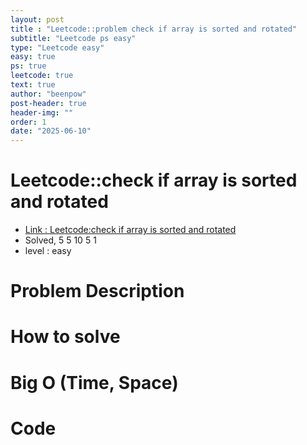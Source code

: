 ```yaml
---
layout: post
title : "Leetcode::problem check if array is sorted and rotated"
subtitle: "Leetcode ps easy"
type: "Leetcode easy"
easy: true
ps: true
leetcode: true
text: true
author: "beenpow"
post-header: true
header-img: ""
order: 1
date: "2025-06-10"
---
```


# Leetcode::check if array is sorted and rotated
- [Link : Leetcode:check if array is sorted and rotated]()
- Solved, 5 5 10 5 1
- level : easy
# Problem Description

# How to solve


# Big O (Time, Space)

# Code

```cpp

```